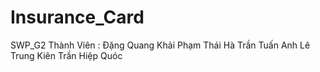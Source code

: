 # Insurance_Card
SWP_G2
Thành Viên :
Đặng Quang Khải 
Phạm Thái Hà
Trần Tuấn Anh 
Lê Trung Kiên 
Trần Hiệp Quóc
